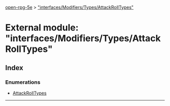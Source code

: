 [open-rpg-5e](../README.md) > ["interfaces/Modifiers/Types/AttackRollTypes"](../modules/_interfaces_modifiers_types_attackrolltypes_.md)

# External module: "interfaces/Modifiers/Types/AttackRollTypes"

## Index

### Enumerations

* [AttackRollTypes](../enums/_interfaces_modifiers_types_attackrolltypes_.attackrolltypes.md)

---

